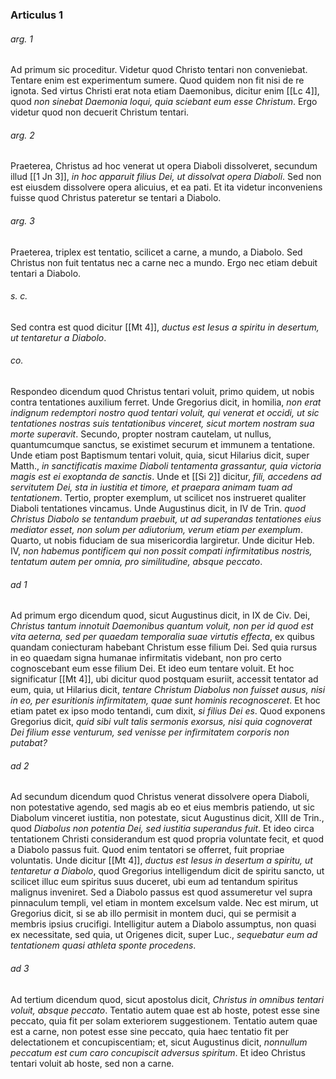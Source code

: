 ### Articulus 1

###### arg. 1
Ad primum sic proceditur. Videtur quod Christo tentari non conveniebat. Tentare enim est experimentum sumere. Quod quidem non fit nisi de re ignota. Sed virtus Christi erat nota etiam Daemonibus, dicitur enim [[Lc 4]], quod *non sinebat Daemonia loqui, quia sciebant eum esse Christum*. Ergo videtur quod non decuerit Christum tentari.

###### arg. 2
Praeterea, Christus ad hoc venerat ut opera Diaboli dissolveret, secundum illud [[1 Jn 3]], *in hoc apparuit filius Dei, ut dissolvat opera Diaboli*. Sed non est eiusdem dissolvere opera alicuius, et ea pati. Et ita videtur inconveniens fuisse quod Christus pateretur se tentari a Diabolo.

###### arg. 3
Praeterea, triplex est tentatio, scilicet a carne, a mundo, a Diabolo. Sed Christus non fuit tentatus nec a carne nec a mundo. Ergo nec etiam debuit tentari a Diabolo.

###### s. c.
Sed contra est quod dicitur [[Mt 4]], *ductus est Iesus a spiritu in desertum, ut tentaretur a Diabolo*.

###### co.
Respondeo dicendum quod Christus tentari voluit, primo quidem, ut nobis contra tentationes auxilium ferret. Unde Gregorius dicit, in homilia, *non erat indignum redemptori nostro quod tentari voluit, qui venerat et occidi, ut sic tentationes nostras suis tentationibus vinceret, sicut mortem nostram sua morte superavit*. Secundo, propter nostram cautelam, ut nullus, quantumcumque sanctus, se existimet securum et immunem a tentatione. Unde etiam post Baptismum tentari voluit, quia, sicut Hilarius dicit, super Matth., *in sanctificatis maxime Diaboli tentamenta grassantur, quia victoria magis est ei exoptanda de sanctis*. Unde et [[Si 2]] dicitur, *fili, accedens ad servitutem Dei, sta in iustitia et timore, et praepara animam tuam ad tentationem*. Tertio, propter exemplum, ut scilicet nos instrueret qualiter Diaboli tentationes vincamus. Unde Augustinus dicit, in IV de Trin. *quod Christus Diabolo se tentandum praebuit, ut ad superandas tentationes eius mediator esset, non solum per adiutorium, verum etiam per exemplum*. Quarto, ut nobis fiduciam de sua misericordia largiretur. Unde dicitur Heb. IV, *non habemus pontificem qui non possit compati infirmitatibus nostris, tentatum autem per omnia, pro similitudine, absque peccato*.

###### ad 1
Ad primum ergo dicendum quod, sicut Augustinus dicit, in IX de Civ. Dei, *Christus tantum innotuit Daemonibus quantum voluit, non per id quod est vita aeterna, sed per quaedam temporalia suae virtutis effecta*, ex quibus quandam coniecturam habebant Christum esse filium Dei. Sed quia rursus in eo quaedam signa humanae infirmitatis videbant, non pro certo cognoscebant eum esse filium Dei. Et ideo eum tentare voluit. Et hoc significatur [[Mt 4]], ubi dicitur quod postquam esuriit, accessit tentator ad eum, quia, ut Hilarius dicit, *tentare Christum Diabolus non fuisset ausus, nisi in eo, per esuritionis infirmitatem, quae sunt hominis recognosceret*. Et hoc etiam patet ex ipso modo tentandi, cum dixit, *si filius Dei es*. Quod exponens Gregorius dicit, *quid sibi vult talis sermonis exorsus, nisi quia cognoverat Dei filium esse venturum, sed venisse per infirmitatem corporis non putabat?*

###### ad 2
Ad secundum dicendum quod Christus venerat dissolvere opera Diaboli, non potestative agendo, sed magis ab eo et eius membris patiendo, ut sic Diabolum vinceret iustitia, non potestate, sicut Augustinus dicit, XIII de Trin., quod *Diabolus non potentia Dei, sed iustitia superandus fuit*. Et ideo circa tentationem Christi considerandum est quod propria voluntate fecit, et quod a Diabolo passus fuit. Quod enim tentatori se offerret, fuit propriae voluntatis. Unde dicitur [[Mt 4]], *ductus est Iesus in desertum a spiritu, ut tentaretur a Diabolo*, quod Gregorius intelligendum dicit de spiritu sancto, ut scilicet illuc eum spiritus suus duceret, ubi eum ad tentandum spiritus malignus inveniret. Sed a Diabolo passus est quod assumeretur vel supra pinnaculum templi, vel etiam in montem excelsum valde. Nec est mirum, ut Gregorius dicit, si se ab illo permisit in montem duci, qui se permisit a membris ipsius crucifigi. Intelligitur autem a Diabolo assumptus, non quasi ex necessitate, sed quia, ut Origenes dicit, super Luc., *sequebatur eum ad tentationem quasi athleta sponte procedens*.

###### ad 3
Ad tertium dicendum quod, sicut apostolus dicit, *Christus in omnibus tentari voluit, absque peccato*. Tentatio autem quae est ab hoste, potest esse sine peccato, quia fit per solam exteriorem suggestionem. Tentatio autem quae est a carne, non potest esse sine peccato, quia haec tentatio fit per delectationem et concupiscentiam; et, sicut Augustinus dicit, *nonnullum peccatum est cum caro concupiscit adversus spiritum*. Et ideo Christus tentari voluit ab hoste, sed non a carne.

